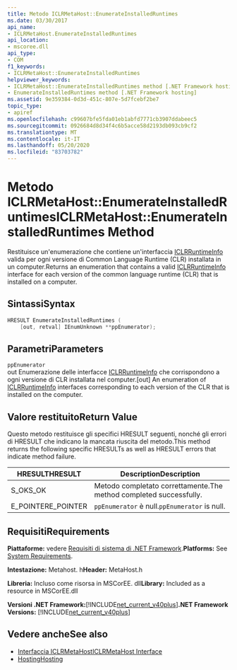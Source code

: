 ```yaml
---
title: Metodo ICLRMetaHost::EnumerateInstalledRuntimes
ms.date: 03/30/2017
api_name:
- ICLRMetaHost.EnumerateInstalledRuntimes
api_location:
- mscoree.dll
api_type:
- COM
f1_keywords:
- ICLRMetaHost::EnumerateInstalledRuntimes
helpviewer_keywords:
- ICLRMetaHost::EnumerateInstalledRuntimes method [.NET Framework hosting]
- EnumerateInstalledRuntimes method [.NET Framework hosting]
ms.assetid: 9e359384-0d3d-451c-807e-5d7fcebf2be7
topic_type:
- apiref
ms.openlocfilehash: c99607bfe5fda01eb1abfd7771cb3907ddabeec5
ms.sourcegitcommit: 0926684d8d34f4c6b5acce58d2193db093cb9cf2
ms.translationtype: MT
ms.contentlocale: it-IT
ms.lasthandoff: 05/20/2020
ms.locfileid: "83703782"
---
```

# <a name="iclrmetahostenumerateinstalledruntimes-method"></a><span data-ttu-id="9f193-102">Metodo ICLRMetaHost::EnumerateInstalledRuntimes</span><span class="sxs-lookup"><span data-stu-id="9f193-102">ICLRMetaHost::EnumerateInstalledRuntimes Method</span></span>
<span data-ttu-id="9f193-103">Restituisce un'enumerazione che contiene un'interfaccia [ICLRRuntimeInfo](iclrruntimeinfo-interface.md) valida per ogni versione di Common Language Runtime (CLR) installata in un computer.</span><span class="sxs-lookup"><span data-stu-id="9f193-103">Returns an enumeration that contains a valid [ICLRRuntimeInfo](iclrruntimeinfo-interface.md) interface for each version of the common language runtime (CLR) that is installed on a computer.</span></span>  
  
## <a name="syntax"></a><span data-ttu-id="9f193-104">Sintassi</span><span class="sxs-lookup"><span data-stu-id="9f193-104">Syntax</span></span>  
  
```cpp  
HRESULT EnumerateInstalledRuntimes (  
    [out, retval] IEnumUnknown **ppEnumerator);  
```  
  
## <a name="parameters"></a><span data-ttu-id="9f193-105">Parametri</span><span class="sxs-lookup"><span data-stu-id="9f193-105">Parameters</span></span>  
 `ppEnumerator`  
 <span data-ttu-id="9f193-106">out Enumerazione delle interfacce [ICLRRuntimeInfo](iclrruntimeinfo-interface.md) che corrispondono a ogni versione di CLR installata nel computer.</span><span class="sxs-lookup"><span data-stu-id="9f193-106">[out] An enumeration of [ICLRRuntimeInfo](iclrruntimeinfo-interface.md) interfaces corresponding to each version of the CLR that is installed on the computer.</span></span>  
  
## <a name="return-value"></a><span data-ttu-id="9f193-107">Valore restituito</span><span class="sxs-lookup"><span data-stu-id="9f193-107">Return Value</span></span>  
 <span data-ttu-id="9f193-108">Questo metodo restituisce gli specifici HRESULT seguenti, nonché gli errori di HRESULT che indicano la mancata riuscita del metodo.</span><span class="sxs-lookup"><span data-stu-id="9f193-108">This method returns the following specific HRESULTs as well as HRESULT errors that indicate method failure.</span></span>  
  
|<span data-ttu-id="9f193-109">HRESULT</span><span class="sxs-lookup"><span data-stu-id="9f193-109">HRESULT</span></span>|<span data-ttu-id="9f193-110">Description</span><span class="sxs-lookup"><span data-stu-id="9f193-110">Description</span></span>|  
|-------------|-----------------|  
|<span data-ttu-id="9f193-111">S_OK</span><span class="sxs-lookup"><span data-stu-id="9f193-111">S_OK</span></span>|<span data-ttu-id="9f193-112">Metodo completato correttamente.</span><span class="sxs-lookup"><span data-stu-id="9f193-112">The method completed successfully.</span></span>|  
|<span data-ttu-id="9f193-113">E_POINTER</span><span class="sxs-lookup"><span data-stu-id="9f193-113">E_POINTER</span></span>|<span data-ttu-id="9f193-114">`ppEnumerator` è null.</span><span class="sxs-lookup"><span data-stu-id="9f193-114">`ppEnumerator` is null.</span></span>|  
  
## <a name="requirements"></a><span data-ttu-id="9f193-115">Requisiti</span><span class="sxs-lookup"><span data-stu-id="9f193-115">Requirements</span></span>  
 <span data-ttu-id="9f193-116">**Piattaforme:** vedere [Requisiti di sistema di .NET Framework](../../get-started/system-requirements.md).</span><span class="sxs-lookup"><span data-stu-id="9f193-116">**Platforms:** See [System Requirements](../../get-started/system-requirements.md).</span></span>  
  
 <span data-ttu-id="9f193-117">**Intestazione:** Metahost. h</span><span class="sxs-lookup"><span data-stu-id="9f193-117">**Header:** MetaHost.h</span></span>  
  
 <span data-ttu-id="9f193-118">**Libreria:** Incluso come risorsa in MSCorEE. dll</span><span class="sxs-lookup"><span data-stu-id="9f193-118">**Library:** Included as a resource in MSCorEE.dll</span></span>  
  
 <span data-ttu-id="9f193-119">**Versioni .NET Framework:**[!INCLUDE[net_current_v40plus](../../../../includes/net-current-v40plus-md.md)]</span><span class="sxs-lookup"><span data-stu-id="9f193-119">**.NET Framework Versions:** [!INCLUDE[net_current_v40plus](../../../../includes/net-current-v40plus-md.md)]</span></span>  
  
## <a name="see-also"></a><span data-ttu-id="9f193-120">Vedere anche</span><span class="sxs-lookup"><span data-stu-id="9f193-120">See also</span></span>

- [<span data-ttu-id="9f193-121">Interfaccia ICLRMetaHost</span><span class="sxs-lookup"><span data-stu-id="9f193-121">ICLRMetaHost Interface</span></span>](iclrmetahost-interface.md)
- [<span data-ttu-id="9f193-122">Hosting</span><span class="sxs-lookup"><span data-stu-id="9f193-122">Hosting</span></span>](index.md)
